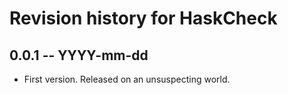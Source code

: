 # Revision history for HaskCheck

## 0.0.1 -- YYYY-mm-dd

* First version. Released on an unsuspecting world.

